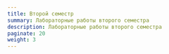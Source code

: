 ```yaml
---
title: Второй семестр
summary: Лабораторные работы второго семестра
description: Лабораторные работы второго семестра
paginate: 20
weight: 3
---
```

